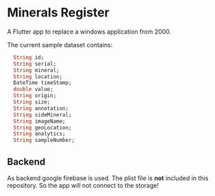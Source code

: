 # Minerals Register

A Flutter app to replace a windows application from 2000.

The current sample dataset contains:
```dart
  String id;
  String serial;
  String mineral;
  String location;
  DateTime timeStamp;
  double value;
  String origin;
  String size;
  String annotation;
  String sideMineral;
  String imageName;
  String geoLocation;
  String analytics;
  String sampleNumber;
```

## Backend
As backend google firebase is used. The plist file is **not** included in this repository. So the app will not connect to the storage!
